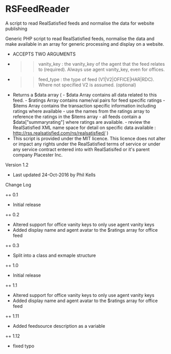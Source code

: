 # RSFeedReader
A script to read RealSatisfied feeds and normalise the data for website publishing

Generic PHP script to read RealSatisfied feeds, normalise the data and make available in an array for generic processing and display on a website.
 * ACCEPTS TWO ARGUMENTS
 * >> vanity_key : the vanity_key of the agent that the feed relates to (required). Always use agent vanity_key, even for offices.
 * >> feed_type : the type of feed (V1|V2|OFFICE|HAR|RDC). Where not specified V2 is assumed. (optional)
 * Returns a $data array ( 
			 - $data Array contains all data related to this feed.
			 - $ratings Array contains name/val pairs for feed specific ratings 
			 - $items Array contains the transaction specific information including ratings where available
			 - use the names from the ratings array to reference the ratings in the $items array
			 - all feeds contain a $data["summaryrating"] where ratings are available.
			 - review the RealSatisfied XML name space for detail on specific data available : http://rss.realsatisfied.com/ns/realsatisfied/
			 )
 * This script is provided under the MIT licence. This licence does not alter or impact any rights under the RealSatisfied terms of service or under any service contract entered into with RealSatisifed or it's parent company Placester Inc.
 
  Version 1.2
 * Last updated 24-Oct-2016 by Phil Kells
 
Change Log

++ 0.1 
 * Initial release

++ 0.2 
 * Altered support for office vanity keys to only use agent vanity keys 
 * Added display name and agent avatar to the $ratings array for office feed
 
++ 0.3
 * Split into a class and exmaple structure

++ 1.0
 * Initial release
 
++ 1.1 
 * Altered support for office vanity keys to only use agent vanity keys 
 * Added display name and agent avatar to the $ratings array for office feed
 
++ 1.11
 * Added feedsource description as a variable

++ 1.12
 * fixed typo
